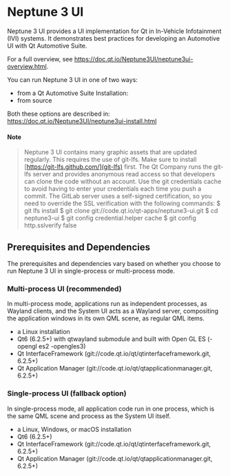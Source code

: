 # Neptune 3 UI

Neptune 3 UI provides a UI implementation for Qt in In-Vehicle Infotainment (IVI) systems.
It demonstrates best practices for developing an Automotive UI with Qt Automotive Suite.

For a full overview, see https://doc.qt.io/Neptune3UI/neptune3ui-overview.html.

You can run Neptune 3 UI in one of two ways:

* from a Qt Automotive Suite Installation:
* from source

Both these options are described in: https://doc.qt.io/Neptune3UI/neptune3ui-install.html

#### Note
> Neptune 3 UI contains many graphic assets that are updated regularly. This requires the use of
> git-lfs. Make sure to install [https://git-lfs.github.com/](git-lfs) first. The Qt Company runs
> the git-lfs server and provides anonymous read access so that developers can clone the code without
> an account. Use the git credentials cache to avoid having to enter your credentials each time
> you push a commit. The GitLab server uses a self-signed certification, so you need to override
> the SSL verification with the following
> commands:
>   $ git lfs install
>   $ git clone git://code.qt.io/qt-apps/neptune3-ui.git
>   $ cd neptune3-ui
>   $ git config credential.helper cache
>   $ git config http.sslverify false

## Prerequisites and Dependencies

The prerequisites and dependencies vary based on whether you choose to run Neptune 3 UI in
single-process or multi-process mode.

### Multi-process UI (recommended)

In multi-process mode, applications run as independent processes, as Wayland clients, and the
System UI acts as a Wayland server, compositing the application windows in its own QML scene, as
regular QML items.

* a Linux installation
* Qt6 (6.2.5+) with qtwayland submodule and built with Open GL ES (-opengl es2 -opengles3)
* Qt InterfaceFramework (git://code.qt.io/qt/qtinterfaceframework.git, 6.2.5+)
* Qt Application Manager (git://code.qt.io/qt/qtapplicationmanager.git, 6.2.5+)

### Single-process UI (fallback option)

In single-process mode, all application code run in one process, which is the same QML scene and
process as the System UI itself.

* a Linux, Windows, or macOS installation
* Qt6 (6.2.5+)
* Qt InterfaceFramework (git://code.qt.io/qt/qtinterfaceframework.git, 6.2.5+)
* Qt Application Manager (git://code.qt.io/qt/qtapplicationmanager.git, 6.2.5+)
